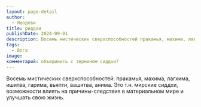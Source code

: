 ```yaml
---
layout: page-detail
author:
  - Яшодеви
title: риддхи
publishDate: 2024-09-01
description: Восемь мистических сверхспособностей пракамья, махима, лагхима, ишитва, гарима, вьяпти, вашитва, анима. Это т.н. мирские сиддхи, возможности влиять на причины-следствия в материальном мире и улучшать свою жизнь.
tags:
  - йога
image: 
комментарий: объединить с термином сиддхи?
---
```

Восемь мистических сверхспособностей: пракамья, махима, лагхима, ишитва, гарима, вьяпти, вашитва, анима. Это т.н. мирские сиддхи, возможности влиять на причины-следствия в материальном мире и улучшать свою жизнь.


